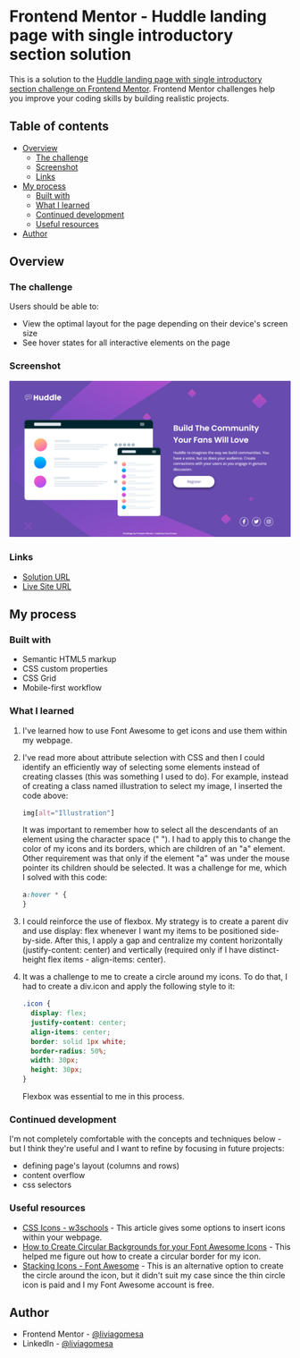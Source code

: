 # Frontend Mentor - Huddle landing page with single introductory section solution

This is a solution to the [Huddle landing page with single introductory section challenge on Frontend Mentor](https://www.frontendmentor.io/challenges/huddle-landing-page-with-a-single-introductory-section-B_2Wvxgi0). Frontend Mentor challenges help you improve your coding skills by building realistic projects.

## Table of contents

- [Overview](#overview)
  - [The challenge](#the-challenge)
  - [Screenshot](#screenshot)
  - [Links](#links)
- [My process](#my-process)
  - [Built with](#built-with)
  - [What I learned](#what-i-learned)
  - [Continued development](#continued-development)
  - [Useful resources](#useful-resources)
- [Author](#author)

## Overview

### The challenge

Users should be able to:

- View the optimal layout for the page depending on their device's screen size
- See hover states for all interactive elements on the page

### Screenshot

![](./screenshot.png)

### Links

- [Solution URL](https://github.com/liviagomesa/introductory-section)
- [Live Site URL](https://liviagomesa.github.io/introductory-section/)

## My process

### Built with

- Semantic HTML5 markup
- CSS custom properties
- CSS Grid
- Mobile-first workflow

### What I learned

1. I've learned how to use Font Awesome to get icons and use them within my webpage.

2. I've read more about attribute selection with CSS and then I could identify an efficiently way of selecting some elements instead of creating classes (this was something I used to do). For example, instead of creating a class named illustration to select my image, I inserted the code above:

   ```css
   img[alt="Illustration"]
   ```

   It was important to remember how to select all the descendants of an element using the character space (" "). I had to apply this to change the color of my icons and its borders, which are children of an "a" element.
   Other requirement was that only if the element "a" was under the mouse pointer its children should be selected. It was a challenge for me, which I solved with this code:

   ```css
   a:hover * {
   }
   ```

3. I could reinforce the use of flexbox. My strategy is to create a parent div and use display: flex whenever I want my items to be positioned side-by-side. After this, I apply a gap and centralize my content horizontally (justify-content: center) and vertically (required only if I have distinct-height flex items - align-items: center).

4. It was a challenge to me to create a circle around my icons. To do that, I had to create a div.icon and apply the following style to it:

   ```css
   .icon {
     display: flex;
     justify-content: center;
     align-items: center;
     border: solid 1px white;
     border-radius: 50%;
     width: 30px;
     height: 30px;
   }
   ```

   Flexbox was essential to me in this process.

### Continued development

I'm not completely comfortable with the concepts and techniques below - but I think they're useful and I want to refine by focusing in future projects:

- defining page's layout (columns and rows)
- content overflow
- css selectors

### Useful resources

- [CSS Icons - w3schools](https://www.w3schools.com/css/css_icons.asp) - This article gives some options to insert icons within your webpage.
- [How to Create Circular Backgrounds for your Font Awesome Icons](https://markheath.net/post/font-awesome-circle-background) - This helped me figure out how to create a circular border for my icon.
- [Stacking Icons - Font Awesome](https://fontawesome.com/docs/web/style/stack) - This is an alternative option to create the circle around the icon, but it didn't suit my case since the thin circle icon is paid and I my Font Awesome account is free.

## Author

- Frontend Mentor - [@liviagomesa](https://www.frontendmentor.io/profile/liviagomesa)
- LinkedIn - [@liviagomesa](https://www.linkedin.com/in/liviagomesa/)
